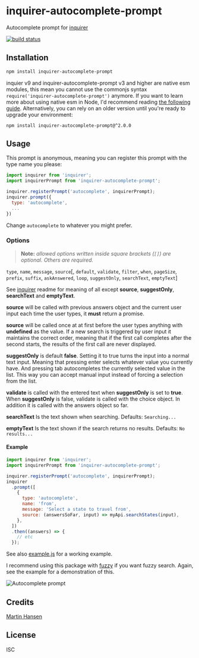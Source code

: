 # inquirer-autocomplete-prompt

Autocomplete prompt for [inquirer](https://github.com/SBoudrias/Inquirer.js)

[![build status](https://github.com/mokkabonna/inquirer-autocomplete-prompt/actions/workflows/ci.yml/badge.svg?branch=master)](https://github.com/mokkabonna/inquirer-autocomplete-prompt/actions/workflows/ci.yml)

## Installation

```sh
npm install inquirer-autocomplete-prompt
```

inquier v9 and inquirer-autocomplete-prompt v3 and higher are native esm modules, this mean you cannot use the commonjs syntax `require('inquirer-autocomplete-prompt')` anymore. If you want to learn more about using native esm in Node, I'd recommend reading [the following guide](https://gist.github.com/sindresorhus/a39789f98801d908bbc7ff3ecc99d99c). Alternatively, you can rely on an older version until you're ready to upgrade your environment:

```
npm install inquirer-autocomplete-prompt@^2.0.0
```

## Usage

This prompt is anonymous, meaning you can register this prompt with the type name you please:

```js
import inquirer from 'inquirer';
import inquirerPrompt from 'inquirer-autocomplete-prompt';

inquirer.registerPrompt('autocomplete', inquirerPrompt);
inquirer.prompt({
  type: 'autocomplete',
  ...
})
```

Change `autocomplete` to whatever you might prefer.

### Options

> **Note:** _allowed options written inside square brackets (`[]`) are optional. Others are required._

`type`, `name`, `message`, `source`[, `default`, `validate`, `filter`, `when`, `pageSize`, `prefix`, `suffix`, `askAnswered`, `loop`, `suggestOnly`, `searchText`, `emptyText`]

See [inquirer](https://github.com/SBoudrias/Inquirer.js) readme for meaning of all except **source**, **suggestOnly**, **searchText** and **emptyText**.

**source** will be called with previous answers object and the current user input each time the user types, it **must** return a promise.

**source** will be called once at at first before the user types anything with **undefined** as the value. If a new search is triggered by user input it maintains the correct order, meaning that if the first call completes after the second starts, the results of the first call are never displayed.

**suggestOnly** is default **false**. Setting it to true turns the input into a normal text input. Meaning that pressing enter selects whatever value you currently have. And pressing tab autocompletes the currently selected value in the list. This way you can accept manual input instead of forcing a selection from the list.

**validate** is called with the entered text when **suggestOnly** is set to **true**. When **suggestOnly** is false, validate is called with the choice object. In addition it is called with the answers object so far.

**searchText** Is the text shown when searching. Defaults: `Searching...`

**emptyText** Is the text shown if the search returns no results. Defaults: `No results...`

#### Example

```js
import inquirer from 'inquirer';
import inquirerPrompt from 'inquirer-autocomplete-prompt';

inquirer.registerPrompt('autocomplete', inquirerPrompt);
inquirer
  .prompt([
    {
      type: 'autocomplete',
      name: 'from',
      message: 'Select a state to travel from',
      source: (answersSoFar, input) => myApi.searchStates(input),
    },
  ])
  .then((answers) => {
    // etc
  });
```

See also [example.js](https://github.com/mokkabonna/inquirer-autocomplete-prompt/blob/master/example.js) for a working example.

I recommend using this package with [fuzzy](https://www.npmjs.com/package/fuzzy) if you want fuzzy search. Again, see the example for a demonstration of this.

![Autocomplete prompt](./inquirer.gif)

## Credits

[Martin Hansen](https://github.com/mokkabonna)

## License

ISC
